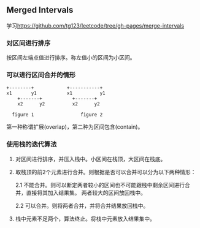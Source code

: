 Merged Intervals
----------------

学习<https://github.com/tg123/leetcode/tree/gh-pages/merge-intervals>


### 对区间进行排序

按区间左端点值进行排序。称左值小的区间为小区间。

### 可以进行区间合并的情形

```
+--------+            +-----------+
x1       y1           x1          y1   
    +-------+           +-------+
    x2      y2          x2      y2
    
  figure 1                 figure 2
```

第一种称谓扩展(overlap)，第二种为区间包含(contain)。

### 使用栈的迭代算法

1. 对区间进行排序，并压入栈中。小区间在栈顶，大区间在栈底。

2. 取栈顶的前2个元素进行合并。则根据是否可以合并可以分为以下两种情形：
	
	2.1 不能合并。则可以断定两者较小的区间也不可能跟栈中剩余区间进行合并，直接将其加入结果集。 两者较大的区间放回栈中。
	
	2.2 可以合并。则将两者合并，并将合并结果放回栈中。

3. 栈中元素不足两个，算法终止。将栈中元素放入结果集中。
